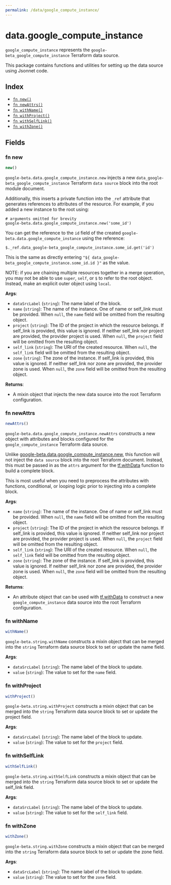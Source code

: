 ```yaml
---
permalink: /data/google_compute_instance/
---
```


# data.google_compute_instance

`google_compute_instance` represents the `google-beta_google_compute_instance` Terraform data source.



This package contains functions and utilities for setting up the data source using Jsonnet code.


## Index

* [`fn new()`](#fn-new)
* [`fn newAttrs()`](#fn-newattrs)
* [`fn withName()`](#fn-withname)
* [`fn withProject()`](#fn-withproject)
* [`fn withSelfLink()`](#fn-withselflink)
* [`fn withZone()`](#fn-withzone)

## Fields

### fn new

```ts
new()
```


`google-beta.data.google_compute_instance.new` injects a new `data_google-beta_google_compute_instance` Terraform `data source`
block into the root module document.

Additionally, this inserts a private function into the `_ref` attribute that generates references to attributes of the
resource. For example, if you added a new instance to the root using:

    # arguments omitted for brevity
    google-beta.data.google_compute_instance.new('some_id')

You can get the reference to the `id` field of the created `google-beta.data.google_compute_instance` using the reference:

    $._ref.data_google-beta_google_compute_instance.some_id.get('id')

This is the same as directly entering `"${ data_google-beta_google_compute_instance.some_id.id }"` as the value.

NOTE: if you are chaining multiple resources together in a merge operation, you may not be able to use `super`, `self`,
or `$` to refer to the root object. Instead, make an explicit outer object using `local`.

**Args**:
  - `dataSrcLabel` (`string`): The name label of the block.
  - `name` (`string`): The name of the instance. One of name or self_link must be provided. When `null`, the `name` field will be omitted from the resulting object.
  - `project` (`string`): The ID of the project in which the resource belongs. If self_link is provided, this value is ignored. If neither self_link nor project are provided, the provider project is used. When `null`, the `project` field will be omitted from the resulting object.
  - `self_link` (`string`): The URI of the created resource. When `null`, the `self_link` field will be omitted from the resulting object.
  - `zone` (`string`): The zone of the instance. If self_link is provided, this value is ignored. If neither self_link nor zone are provided, the provider zone is used. When `null`, the `zone` field will be omitted from the resulting object.

**Returns**:
- A mixin object that injects the new data source into the root Terraform configuration.


### fn newAttrs

```ts
newAttrs()
```


`google-beta.data.google_compute_instance.newAttrs` constructs a new object with attributes and blocks configured for the `google_compute_instance`
Terraform data source.

Unlike [google-beta.data.google_compute_instance.new](#fn-new), this function will not inject the `data source`
block into the root Terraform document. Instead, this must be passed in as the `attrs` argument for the
[tf.withData](https://github.com/tf-libsonnet/core/tree/main/docs#fn-withdata) function to build a complete block.

This is most useful when you need to preprocess the attributes with functions, conditional, or looping logic prior to
injecting into a complete block.

**Args**:
  - `name` (`string`): The name of the instance. One of name or self_link must be provided. When `null`, the `name` field will be omitted from the resulting object.
  - `project` (`string`): The ID of the project in which the resource belongs. If self_link is provided, this value is ignored. If neither self_link nor project are provided, the provider project is used. When `null`, the `project` field will be omitted from the resulting object.
  - `self_link` (`string`): The URI of the created resource. When `null`, the `self_link` field will be omitted from the resulting object.
  - `zone` (`string`): The zone of the instance. If self_link is provided, this value is ignored. If neither self_link nor zone are provided, the provider zone is used. When `null`, the `zone` field will be omitted from the resulting object.

**Returns**:
  - An attribute object that can be used with [tf.withData](https://github.com/tf-libsonnet/core/tree/main/docs#fn-withdata) to construct a new `google_compute_instance` data source into the root Terraform configuration.


### fn withName

```ts
withName()
```

`google-beta.string.withName` constructs a mixin object that can be merged into the `string`
Terraform data source block to set or update the name field.



**Args**:
  - `dataSrcLabel` (`string`): The name label of the block to update.
  - `value` (`string`): The value to set for the `name` field.


### fn withProject

```ts
withProject()
```

`google-beta.string.withProject` constructs a mixin object that can be merged into the `string`
Terraform data source block to set or update the project field.



**Args**:
  - `dataSrcLabel` (`string`): The name label of the block to update.
  - `value` (`string`): The value to set for the `project` field.


### fn withSelfLink

```ts
withSelfLink()
```

`google-beta.string.withSelfLink` constructs a mixin object that can be merged into the `string`
Terraform data source block to set or update the self_link field.



**Args**:
  - `dataSrcLabel` (`string`): The name label of the block to update.
  - `value` (`string`): The value to set for the `self_link` field.


### fn withZone

```ts
withZone()
```

`google-beta.string.withZone` constructs a mixin object that can be merged into the `string`
Terraform data source block to set or update the zone field.



**Args**:
  - `dataSrcLabel` (`string`): The name label of the block to update.
  - `value` (`string`): The value to set for the `zone` field.

